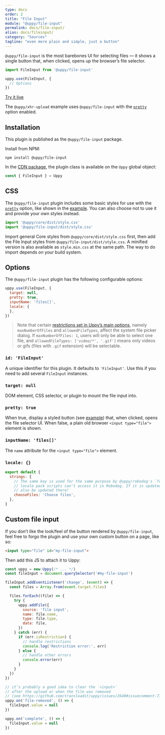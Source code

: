 ```yaml
---
type: docs
order: 2
title: "File Input"
module: "@uppy/file-input"
permalink: docs/file-input/
alias: docs/fileinput/
category: "Sources"
tagline: "even more plain and simple, just a button"
---
```


`@uppy/file-input` is the most barebones UI for selecting files — it shows a single button that, when clicked, opens up the browser’s file selector.

```js
import FileInput from '@uppy/file-input'

uppy.use(FileInput, {
  // Options
})
```

<a class="TryButton" href="/examples/xhrupload/">Try it live</a>

The `@uppy/xhr-upload` example uses `@uppy/file-input` with the [`pretty`](#pretty-true) option enabled.

## Installation

This plugin is published as the `@uppy/file-input` package.

Install from NPM:

```shell
npm install @uppy/file-input
```

In the [CDN package](/docs/#With-a-script-tag), the plugin class is available on the `Uppy` global object:

```js
const { FileInput } = Uppy
```

## CSS

The `@uppy/file-input` plugin includes some basic styles for use with the [`pretty`](#pretty-true) option, like shown in the [example](/examples/xhrupload). You can also choose not to use it and provide your own styles instead.

```js
import '@uppy/core/dist/style.css'
import '@uppy/file-input/dist/style.css'
```

Import general Core styles from `@uppy/core/dist/style.css` first, then add the File Input styles from `@uppy/file-input/dist/style.css`. A minified version is also available as `style.min.css` at the same path. The way to do import depends on your build system.

## Options

The `@uppy/file-input` plugin has the following configurable options:

```js
uppy.use(FileInput, {
  target: null,
  pretty: true,
  inputName: 'files[]',
  locale: {
  },
})
```

> Note that certain [restrictions set in Uppy’s main options](/docs/uppy#restrictions), namely `maxNumberOfFiles` and `allowedFileTypes`, affect the system file picker dialog. If `maxNumberOfFiles: 1`, users will only be able to select one file, and `allowedFileTypes: ['video/*', '.gif']` means only videos or gifs (files with `.gif` extension) will be selectable.

### `id: 'FileInput'`

A unique identifier for this plugin. It defaults to `'FileInput'`. Use this if you need to add several `FileInput` instances.

### `target: null`

DOM element, CSS selector, or plugin to mount the file input into.

### `pretty: true`

When true, display a styled button (see [example](/examples/xhrupload)) that, when clicked, opens the file selector UI. When false, a plain old browser `<input type="file">` element is shown.

### `inputName: 'files[]'`

The `name` attribute for the `<input type="file">` element.

### `locale: {}`

<!-- eslint-disable no-restricted-globals, no-multiple-empty-lines -->

```js
export default {
  strings: {
    // The same key is used for the same purpose by @uppy/robodog's `form()` API, but our
    // locale pack scripts can't access it in Robodog. If it is updated here, it should
    // also be updated there!
    chooseFiles: 'Choose files',
  },
}

```

## Custom file input

If you don’t like the look/feel of the button rendered by `@uppy/file-input`, feel free to forgo the plugin and use your own custom button on a page, like so:

```html
<input type="file" id="my-file-input">
```

Then add this JS to attach it to Uppy:

```js
const uppy = new Uppy(/* ... */)
const fileInput = document.querySelector('#my-file-input')

fileInput.addEventListener('change', (event) => {
  const files = Array.from(event.target.files)

  files.forEach((file) => {
    try {
      uppy.addFile({
        source: 'file input',
        name: file.name,
        type: file.type,
        data: file,
      })
    } catch (err) {
      if (err.isRestriction) {
        // handle restrictions
        console.log('Restriction error:', err)
      } else {
        // handle other errors
        console.error(err)
      }
    }
  })
})

// it’s probably a good idea to clear the `<input>`
// after the upload or when the file was removed
// (see https://github.com/transloadit/uppy/issues/2640#issuecomment-731034781)
uppy.on('file-removed', () => {
  fileInput.value = null
})

uppy.on('complete', () => {
  fileInput.value = null
})
```
